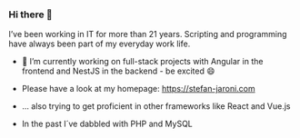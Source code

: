 ### Hi there 👋

I’ve been working in IT for more than 21 years.
Scripting and programming have always been part of my everyday work life.

- 🔭 I’m currently working on full-stack projects with Angular in the frontend and NestJS in the backend - be excited 😄
- Please have a look at my homepage: <a href="https://stefan-jaroni.com">https://stefan-jaroni.com</a>

- ... also trying to get proficient in other frameworks like React and Vue.js
- In the past I´ve dabbled with PHP and MySQL

<!--
**sjaroni/sjaroni** is a ✨ _special_ ✨ repository because its `README.md` (this file) appears on your GitHub profile.

Here are some ideas to get you started:

- 🔭 I’m currently working on ...
- 🌱 I’m currently learning ...
- 👯 I’m looking to collaborate on ...
- 🤔 I’m looking for help with ...
- 💬 Ask me about ...
- 📫 How to reach me: ...
- 😄 Pronouns: ...
- ⚡ Fun fact: ...
-->
